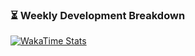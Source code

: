 ### ⏳ Weekly Development Breakdown
[![WakaTime Stats](https://gist.githubusercontent.com/IUWU98005/09ead4887dc8423b267e32940180b062/raw/waka-box.svg)](https://gist.github.com/IUWU98005/09ead4887dc8423b267e32940180b062)
